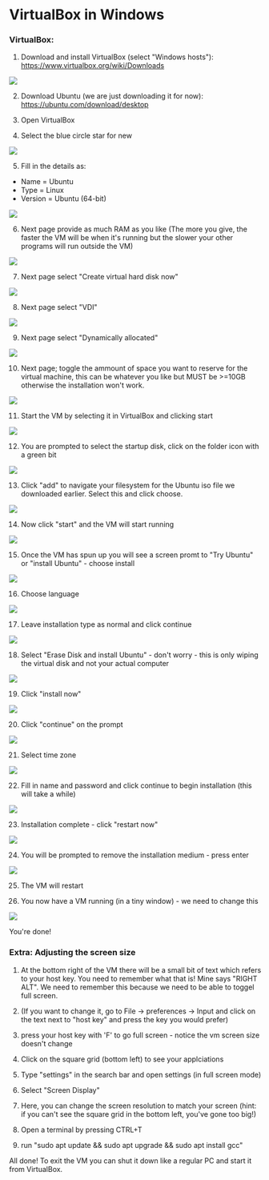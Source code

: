 # VirtualBox in Windows

### VirtualBox:

1. Download and install VirtualBox (select "Windows hosts"):
https://www.virtualbox.org/wiki/Downloads

![](Images/Win-VB/vb_site.png)

2. Download Ubuntu (we are just downloading it for now):
https://ubuntu.com/download/desktop

3. Open VirtualBox

4. Select the blue circle star for new

![](Images/Win-VB/vb-new.png)

5. Fill in the details as:
- Name = Ubuntu
- Type = Linux
- Version = Ubuntu (64-bit)

![](Images/Win-VB/vb-deets.png)

6. Next page provide as much RAM as you like (The more you give, the faster the VM will be when it's running but the slower your other programs will run outside the VM)

![](Images/Win-VB/vb-mem.png)

7. Next page select "Create virtual hard disk now"

![](Images/Win-VB/disk-now.png)

8. Next page select "VDI"

![](Images/Win-VB/vdi.png)

9. Next page select "Dynamically allocated"

![](Images/Win-VB/dynamic.png)

10. Next page; toggle the ammount of space you want to reserve for the virtual machine, this can be whatever you like but MUST be >=10GB otherwise the installation won't work.

![](Images/Win-VB/space.png)

11. Start the VM by selecting it in VirtualBox and clicking start

![](Images/Win-VB/start.png)

12. You are prompted to select the startup disk, click on the folder icon with a green bit

![](Images/Win-VB/folder.png)

13. Click "add" to navigate your filesystem for the Ubuntu iso file we downloaded earlier. Select this and click choose.

![](Images/Win-VB/add.png)

14. Now click "start" and the VM will start running

![](Images/Win-VB/start_vm.png)

15. Once the VM has spun up you will see a screen promt to "Try Ubuntu" or "install Ubuntu" - choose install

![](Images/Win-VB/1.png)

16. Choose language

![](Images/Win-VB/2.png)

17. Leave installation type as normal and click continue

![](Images/Win-VB/3.png)

18. Select "Erase Disk and install Ubuntu" - don't worry - this is only wiping the virtual disk and not your actual computer

![](Images/Win-VB/4.png)

19. Click "install now"

![](Images/Win-VB/5.png)

20. Click "continue" on the prompt

![](Images/Win-VB/6.png)

21. Select time zone

![](Images/Win-VB/7.png)

22. Fill in name and password and click continue to begin installation (this will take a while)

![](Images/Win-VB/8.png)

23. Installation complete - click "restart now"

![](Images/Win-VB/9.png)

24. You will be prompted to remove the installation medium - press enter

![](Images/Win-VB/10.png)

25. The VM will restart

26. You now have a VM running (in a tiny window) - we need to change this

![](Images/Win-VB/11.png)

You're done!

### Extra: Adjusting the screen size

1. At the bottom right of the VM there will be a small bit of text which refers to your host key. You need to remember what that is! Mine says "RIGHT ALT". We need to remember this because we need to be able to toggel full screen.

2. (If you want to change it, go to File -> preferences -> Input and click on the text next to "host key" and press the key you would prefer)

3. press your host key with 'F' to go full screen - notice the vm screen size doesn't change

4. Click on the square grid (bottom left) to see your applciations

5. Type "settings" in the search bar and open settings (in full screen mode)

6. Select "Screen Display"

7. Here, you can change the screen resolution to match your screen (hint: if you can't see the square grid in the bottom left, you've gone too big!)

8. Open a terminal by pressing CTRL+T

9. run "sudo apt update && sudo apt upgrade && sudo apt install gcc"

All done! To exit the VM you can shut it down like a regular PC and start it from VirtualBox.
